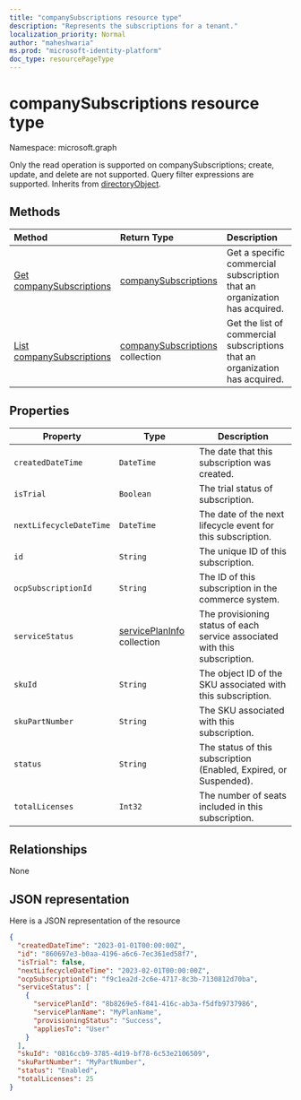 ```yaml
---
title: "companySubscriptions resource type"
description: "Represents the subscriptions for a tenant."
localization_priority: Normal
author: "maheshwaria"
ms.prod: "microsoft-identity-platform"
doc_type: resourcePageType
---
```


# companySubscriptions resource type

Namespace: microsoft.graph

Only the read operation is supported on companySubscriptions; create, update, and delete are not supported. Query filter expressions are supported. Inherits from [directoryObject](directoryobject.md).

## Methods

| Method                                                           | Return Type                                                | Description                                                                 |
| :--------------------------------------------------------------- | :--------------------------------------------------------- | :-------------------------------------------------------------------------- |
| [Get companySubscriptions](../api/companySubscriptions-get.md)   | [companySubscriptions](companySubscriptions.md)            | Get a specific commercial subscription that an organization has acquired.   |
| [List companySubscriptions](../api/companySubscriptions-list.md) | [companySubscriptions](companySubscriptions.md) collection | Get the list of commercial subscriptions that an organization has acquired. |

## Properties

| Property                | Type                                             | Description                                                                |
| ----------------------- | ------------------------------------------------ | -------------------------------------------------------------------------- |
| `createdDateTime`       | `DateTime`                                       | The date that this subscription was created.                               |
| `isTrial`               | `Boolean`                                        | The trial status of subscription.                                          |
| `nextLifecycleDateTime` | `DateTime`                                       | The date of the next lifecycle event for this subscription.                |
| `id`                    | `String`                                         | The unique ID of this subscription.                                        |
| `ocpSubscriptionId`     | `String`                                         | The ID of this subscription in the commerce system.                        |
| `serviceStatus`         | [servicePlanInfo](serviceplaninfo.md) collection | The provisioning status of each service associated with this subscription. |
| `skuId`                 | `String`                                         | The object ID of the SKU associated with this subscription.                |
| `skuPartNumber`         | `String`                                         | The SKU associated with this subscription.                                 |
| `status`                | `String`                                         | The status of this subscription (Enabled, Expired, or Suspended).          |
| `totalLicenses`         | `Int32`                                          | The number of seats included in this subscription.                         |

## Relationships

None

## JSON representation

Here is a JSON representation of the resource

<!-- {
  "blockType": "resource",
  "optionalProperties": [

  ],
  "keyProperty": "id",
  "@odata.type": "microsoft.graph.companySubscriptions"
}-->

```json
{
  "createdDateTime": "2023-01-01T00:00:00Z",
  "id": "860697e3-b0aa-4196-a6c6-7ec361ed58f7",
  "isTrial": false,
  "nextLifecycleDateTime": "2023-02-01T00:00:00Z",
  "ocpSubscriptionId": "f9c1ea2d-2c6e-4717-8c3b-7130812d70ba",
  "serviceStatus": [
    {
      "servicePlanId": "8b8269e5-f841-416c-ab3a-f5dfb9737986",
      "servicePlanName": "MyPlanName",
      "provisioningStatus": "Success",
      "appliesTo": "User"
    }
  ],
  "skuId": "0816ccb9-3785-4d19-bf78-6c53e2106509",
  "skuPartNumber": "MyPartNumber",
  "status": "Enabled",
  "totalLicenses": 25
}
```